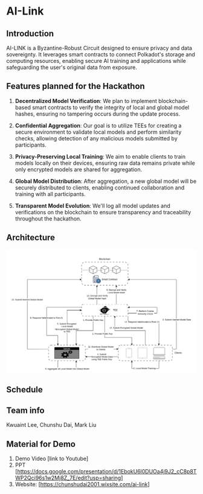# AI-Link

## Introduction
AI-LINK is a Byzantine-Robust Circuit designed to ensure privacy and data sovereignty. It leverages smart contracts to connect Polkadot's storage and computing resources, enabling secure AI training and applications while safeguarding the user's original data from exposure.

## Features planned for the Hackathon

1. **Decentralized Model Verification**: We plan to implement blockchain-based smart contracts to verify the integrity of local and global model hashes, ensuring no tampering occurs during the update process.

2. **Confidential Aggregation**: Our goal is to utilize TEEs for creating a secure environment to validate local models and perform similarity checks, allowing detection of any malicious models submitted by participants.

3. **Privacy-Preserving Local Training**: We aim to enable clients to train models locally on their devices, ensuring raw data remains private while only encrypted models are shared for aggregation.

4. **Global Model Distribution**: After aggregation, a new global model will be securely distributed to clients, enabling continued collaboration and training with all participants.

5. **Transparent Model Evolution**: We'll log all model updates and verifications on the blockchain to ensure transparency and traceability throughout the hackathon.

## Architecture
![Architecture](doc/AI-LINK_Architecture_Hackathon.png)

## Schedule

## Team info
Kwuaint Lee, Chunshu Dai, Mark Liu

## Material for Demo
1. Demo Video [link to Youtube]
2. PPT [https://docs.google.com/presentation/d/1EbokU6l0DUOa4j9J2_cC8p8TWP2Qci96s1w2Mj8Z_7E/edit?usp=sharing]
3. Website: [https://chunshudai2001.wixsite.com/ai-link]
